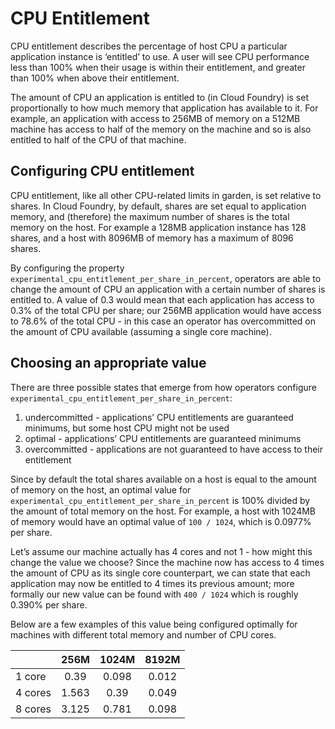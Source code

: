# CPU Entitlement

CPU entitlement describes the percentage of host CPU a particular application instance is ‘entitled’ to use. A user will see CPU performance less than 100% when their usage is within their entitlement, and greater than 100% when above their entitlement.

The amount of CPU an application is entitled to (in Cloud Foundry) is set proportionally to how much memory that application has available to it. For example, an application with access to 256MB of memory on a 512MB machine has access to half of the memory on the machine and so is also entitled to half of the CPU of that machine.

## Configuring CPU entitlement

CPU entitlement, like all other CPU-related limits in garden, is set relative to shares. In Cloud Foundry, by default, shares are set equal to application memory, and (therefore) the maximum number of shares is the total memory on the host. For example a 128MB application instance has 128 shares, and a host with 8096MB of memory has a maximum of 8096 shares.

By configuring the property `experimental_cpu_entitlement_per_share_in_percent`, operators are able to change the amount of CPU an application with a certain number of shares is entitled to. A value of 0.3 would mean that each application has access to 0.3% of the total CPU per share; our 256MB application would have access to 78.6% of the total CPU - in this case an operator has overcommitted on the amount of CPU available (assuming a single core machine).

## Choosing an appropriate value

There are three possible states that emerge from how operators configure `experimental_cpu_entitlement_per_share_in_percent`:

1. undercommitted - applications’ CPU entitlements are guaranteed minimums, but some host CPU might not be used
1. optimal - applications’ CPU entitlements are guaranteed minimums
1. overcommitted - applications are not guaranteed to have access to their entitlement

Since by default the total shares available on a host is equal to the amount of memory on the host, an optimal value for `experimental_cpu_entitlement_per_share_in_percent` is 100% divided by the amount of total memory on the host. For example, a host with 1024MB of memory would have an optimal value of `100 / 1024`, which is 0.0977% per share.

Let’s assume our machine actually has 4 cores and not 1 - how might this change the value we choose? Since the machine now has access to 4 times the amount of CPU as its single core counterpart, we can state that each application may now be entitled to 4 times its previous amount; more formally our new value can be found with `400 / 1024` which is roughly 0.390% per share.

Below are a few examples of this value being configured optimally for machines with different total memory and number of CPU cores.

|         | 256M  | 1024M | 8192M |
| ------- |:-----:|:-----:|:-----:|
| 1 core  | 0.39  | 0.098 | 0.012 |
| 4 cores | 1.563 | 0.39  | 0.049 |
| 8 cores | 3.125 | 0.781 | 0.098 |

